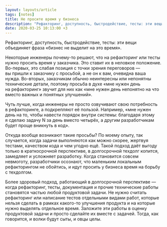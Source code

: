 ```yaml
---
layout: layouts/article
tags: [notes]
title: Не просите время у бизнеса
description: "Рефакторинг, доступность, быстродействие, тесты: эти вещи объединяет фраза «бизнес не выделит на это время»."
date: 2020-03-25 10:13:00 +3
---
```

<p class="subtitle">Рефакторинг, доступность, быстродействие, тесты: эти вещи объединяет фраза «бизнес не выделит на это время».</p>

Некоторые инженеры почему-то решают, что на рефакторинг или тесты нужно просить время у заказчика. Это ставит их в неловкое положение. Во-первых, это слабая позиция с точки зрения переговоров — вы пришли к заказчику с просьбой, а не он к вам, очевидна ваша нужда. Во-вторых, заказчикам обычно неинтересны или непонятны технические детали, поэтому просьба в духе «мне нужен день на рефакторинг» звучит для них как «мне нужен день непонятно на что вместо важных и понятных улучшений».

Чуть лучше, когда инженеры не просто озвучивают свою потребность в рефакторинге, а подкрепляют её пользой. Например, «мне нужен день на то, чтобы навести порядок внутри системы: благодаря этому я сделаю задачу N за день вместо четырёх, а другим разработчикам будет проще вникнуть в код».

Откуда вообще возникают такие просьбы? По моему опыту, так случается, когда задачи выполняются как можно скорее, жертвуя тестами, качеством кода и чем угодно ещё. Такой подход даёт выгоду только в краткосрочной перспективе, в долгосрочной техдолг копится, замедляет и усложняет разработку. Когда становится совсем невмоготу, разработчики осознают, что маленьким локальным рефакторингом не обойтись, и идут просить у бизнеса время на борьбу с техдолгом.

Более здоровый подход, работающий в долгосрочной перспективе — когда рефакторинг, тесты, документация и прочие технические работы становятся частью любой продуктовой задачи. Не нужно считать рефакторинг или написание тестов отдельными видами работ, которые нельзя сделать в рамках какого-то улучшения продукта и на которые нужно выделять отдельное время. Заложите эти работы в оценку продуктовой задачи и просто сделайте их вместе с задачей. Тогда, как говорится, и волки будут сыты, и овцы целы.
